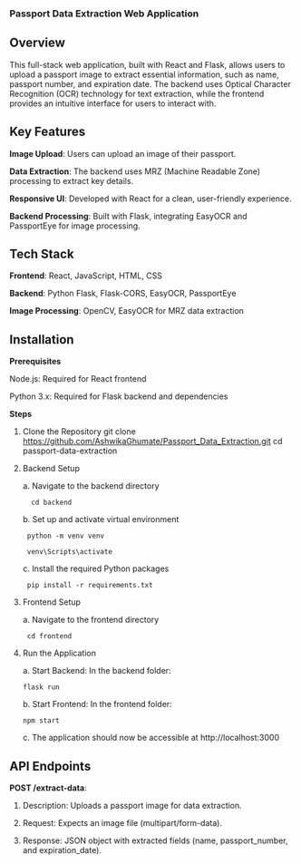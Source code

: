 ### Passport Data Extraction Web Application


## Overview

This full-stack web application, built with React and Flask, allows users to upload a passport image to extract essential information, such as name, passport number, and expiration date. The backend uses Optical Character Recognition (OCR) technology for text extraction, while the frontend provides an intuitive interface for users to interact with.


## Key Features

**Image Upload**: Users can upload an image of their passport.

**Data Extraction**: The backend uses MRZ (Machine Readable Zone) processing to extract key details.

**Responsive UI**: Developed with React for a clean, user-friendly experience.

**Backend Processing**: Built with Flask, integrating EasyOCR and PassportEye for image processing.


## Tech Stack

**Frontend**: React, JavaScript, HTML, CSS

**Backend**: Python Flask, Flask-CORS, EasyOCR, PassportEye

**Image Processing**: OpenCV, EasyOCR for MRZ data extraction


## Installation

**Prerequisites**

   Node.js: Required for React frontend
   
   Python 3.x: Required for Flask backend and dependencies

**Steps**
1. Clone the Repository
git clone https://github.com/AshwikaGhumate/Passport_Data_Extraction.git
cd passport-data-extraction

2. Backend Setup
   
   a. Navigate to the backend directory
     
         cd backend

   b. Set up and activate virtual environment

        python -m venv venv
   
        venv\Scripts\activate

   c. Install the required Python packages

        pip install -r requirements.txt

3. Frontend Setup
   
   a. Navigate to the frontend directory

        cd frontend 

4. Run the Application

   a. Start Backend: In the backend folder:

       flask run
   
   b. Start Frontend: In the frontend folder:

       npm start
      
   c. The application should now be accessible at http://localhost:3000
  
## API Endpoints

**POST /extract-data**:

  1. Description: Uploads a passport image for data extraction.

  2. Request: Expects an image file (multipart/form-data).
  
  3. Response: JSON object with extracted fields (name, passport_number, and expiration_date).
